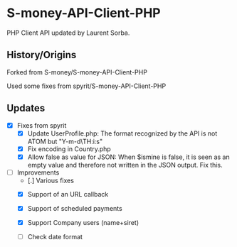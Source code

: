 # S-money-API-Client-PHP
PHP Client API updated by Laurent Sorba.

## History/Origins

Forked from S-money/S-money-API-Client-PHP

Used some fixes from spyrit/S-money-API-Client-PHP

## Updates

- [X] Fixes from spyrit
  - [X] Update UserProfile.php: The format recognized by the API is not ATOM but "Y-m-d\TH:i:s"
  - [X] Fix encoding in Country.php
  - [X] Allow false as value for JSON: When $ismine is false, it is seen as an empty value and therefore not written in the JSON output. Fix this.
- [ ] Improvements
  - [.] Various fixes 
  - [X] Support of an URL callback
  - [X] Support of scheduled payments
  - [X] Support Company users (name+siret)
  - [ ] Check date format 

